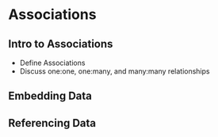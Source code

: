 # Associations

## Intro to Associations
* Define Associations
* Discuss one:one, one:many, and many:many relationships

## Embedding Data


## Referencing Data
